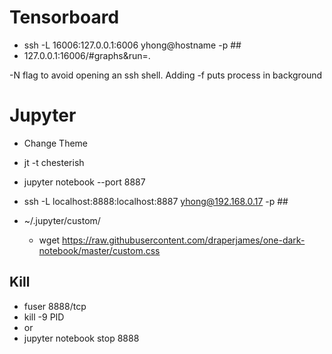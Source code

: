 # Tensorboard

* ssh -L 16006:127.0.0.1:6006 yhong@hostname -p ## 
* 127.0.0.1:16006/#graphs&run=.

-N flag to avoid opening an ssh shell. Adding -f puts process in background

# Jupyter
* Change Theme
* jt -t chesterish

* jupyter notebook --port 8887
* ssh -L localhost:8888:localhost:8887 yhong@192.168.0.17 -p ##

* ~/.jupyter/custom/
  * wget https://raw.githubusercontent.com/draperjames/one-dark-notebook/master/custom.css
## Kill
* fuser 8888/tcp
* kill -9 PID
* or
* jupyter notebook stop 8888
